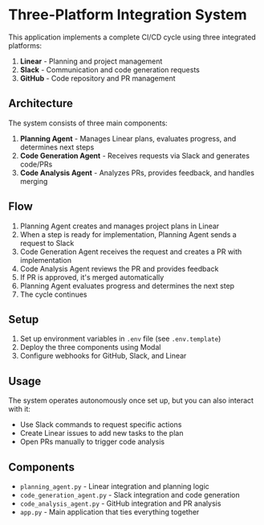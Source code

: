 # Three-Platform Integration System

This application implements a complete CI/CD cycle using three integrated platforms:

1. **Linear** - Planning and project management
2. **Slack** - Communication and code generation requests
3. **GitHub** - Code repository and PR management

## Architecture

The system consists of three main components:

1. **Planning Agent** - Manages Linear plans, evaluates progress, and determines next steps
2. **Code Generation Agent** - Receives requests via Slack and generates code/PRs
3. **Code Analysis Agent** - Analyzes PRs, provides feedback, and handles merging

## Flow

1. Planning Agent creates and manages project plans in Linear
2. When a step is ready for implementation, Planning Agent sends a request to Slack
3. Code Generation Agent receives the request and creates a PR with implementation
4. Code Analysis Agent reviews the PR and provides feedback
5. If PR is approved, it's merged automatically
6. Planning Agent evaluates progress and determines the next step
7. The cycle continues

## Setup

1. Set up environment variables in `.env` file (see `.env.template`)
2. Deploy the three components using Modal
3. Configure webhooks for GitHub, Slack, and Linear

## Usage

The system operates autonomously once set up, but you can also interact with it:

- Use Slack commands to request specific actions
- Create Linear issues to add new tasks to the plan
- Open PRs manually to trigger code analysis

## Components

- `planning_agent.py` - Linear integration and planning logic
- `code_generation_agent.py` - Slack integration and code generation
- `code_analysis_agent.py` - GitHub integration and PR analysis
- `app.py` - Main application that ties everything together